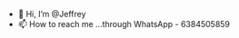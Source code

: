 - 👋 Hi, I’m @Jeffrey
- 📫 How to reach me ...through WhatsApp - 6384505859

<!---
Jeffrey-05/Jeffrey-05 is a ✨ special ✨ repository because its `README.md` (this file) appears on your GitHub profile.
You can click the Preview link to take a look at your changes.
--->
